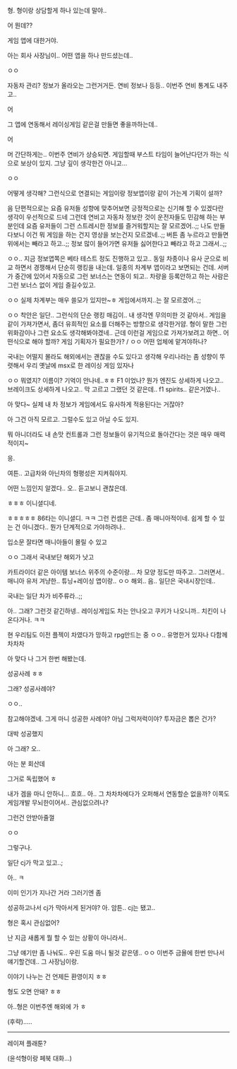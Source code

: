 형. 형이랑 상담할게 하나 있는데 말야..

어 뭔데??

게임 앱에 대한거야.

아는 회사 사장님이.. 어떤 앱을 하나 만드셨는데..

ㅇㅇ

자동차 관리? 정보가 올라오는 그런거거든.
연비 정보나 등등.. 이번주 연비 통계도 내주고..

어

그 앱에 연동해서 레이싱게임 같은걸 만들면 좋을까하는데..

어

머 간단하게는.. 이번주 연비가 상승되면. 게임할때 부스트 타임이 늘어난다던가 하는 식으로 보상이 있지.
그냥 깊이 생각한건 아니고...

ㅇㅇ

어떻게 생각해?
그런식으로 연결되는 게임이랑 정보앱이랑 같이 가는게 기획이 설까?

음 단편적으로는
요즘 유저들 성향에 맞추어보면
긍정적으로는 신기해 할 수 있겠다란 생각이 우선적으로 드네
그런데 연비고 자동차 정보란 것이 운전자들도 민감해 하는 부분인데
요즘 유저들이 그런 스트레시한 정보를 즐거워할지는 잘 모르겠어..;;
나도 만들다보니 이건 뭐 게임을 하는 건지 영상을 보는건지 모르겠네..;;
버튼 좀 누르라고 만들면 위에서는 빼라고 하고..;;
정보 많이 들어가면 유저들 싫어한다고 빼라고 하고 그래서..;;

ㅇㅇ.. 지금 정보앱쪽은 베타 테스트 정도 진행하고 있고..
동일 차종이나 유사 군으로 비교 하면서 경쟁해서 단순히 랭킹을 내는데.
일종의 차계부 앱이라고 보면되는 건데.
서버가 중간에 있어서 자동으로 그런 보너스는 연동이 되고..
차량을 등록안하고 하는 사람은 그런 보너스 없이 게임 즐길수있고.

ㅇㅇ 실제 차계부는 매우 쓸모가 있지만~ㅎ
게임에서까지..는 잘 모르겠어..;;

ㅇㅇ 착안은 일단.. 그런식의 단순 랭킹 매김이.. 내 생각엔 무의미한 것 같아서.. 게임을 같이 가져가면서, 좀더 유희적인 요소를 더해주는 방향으로 생각한거얌.
형이 말한 그런 위화감이나 그런 요소도 생각해봐야겠네..
근데 이런걸 게임으로 가져가보려고 하면.. 어떤식으로 해야 할까?
게임 기획자가 필요한가? / ㅇㅇ
어떤 업체에 맡겨야하나?

국내는 어떨지 몰라도 해외에서는 괜찮을 수도 있다고 생각해
우리나라는 좀 성향이 뚜렷해서
우리 옛날에 msx로 한 레이싱 게임 있자나

ㅇㅇ 뭐였지? 이름이?
기억이 안나네..ㅎㅎ
F1 이었나?
뭔가 엔진도 상세하게 나오고.. 브레이크도 상세하게 나오고.. 막 고르고 그랬던 것 같은데..
f1 spirits..
같은거였나..

아 맞다~
실제 내 차 정보가 게임에서도 유사하게 적용된다는 거잖아?

아 그건 아직 모르고.
그럴수도 있고 아닐 수도 있지.

뭐 아니더라도
내 손맛 컨트롤과 그런 정보들이 유기적으로 돌아간다는 것은 매우 매력적이지~

응.

여튼.. 고급차와 아닌차의 형평성은 지켜줘야지.

어떤 느낌인지 알겠다..
오..
듣고보니 괜찮은데.

ㅎㅎㅎ
이니셜디네.

ㅎㅎㅎㅎㅎ
86타는 이니셜디. ㅋㅋ
그런 컨셉은 근데..
좀 매니아적이네.
쉽게 할 수 있는 건 아니겠다..
뭔가 단계적으로 가야하려나..

입소문 잘타면 매니아들이 몰릴 수 있고

ㅇㅇ 그래서
국내보단 해외가 낫고

카트라이더 같은 아이템 보너스 위주의 수준이랑... 차 모양 정도만 따주고..
그러면서.. 매니아 유저 겨냥한.. 튜닝+레이싱 앱이랑..
ㅇㅇ
해외..
음.. 일단은 국내시장인데..

국내는 일단 차가 비주류라..;;

아.. 그래?
그런것 같긴하넹..
레이싱게임도 차는 안나오고 쿠키가 나오니까..
치킨이 나온다거나.
ㅋㅋ

현 우리팀도 이전 플젝이 차였다가 망하고 rpg만드는 중
ㅇㅇ..
유명한거 있자나 다함께 차차차

아 맞다 나 그거 한번 해봤는데.

성공사례 ㅎㅎ

그래? 성공사례야?

ㅇㅇ..

참고해야겠네.
그게 마니 성공한 사례야? 아님 그럭저럭이야?
투자금은 뽑은 건가?

대박 성공했지

아 그래? 오..

아는 분 회산데

그거로 독립했어 ㅎ

내가 겜을 마니 안하니... 흐흐..
아.. 그 차차차에다가 오퍼해서 연동할순 없을까?
이쪽도 게임개발 무뇌한이어서..
관심없으려나?

그런건 안받아줄껄

ㅇㅇ

그렇구나.

일단 cj가 막고 있고..;

아.. ㅋ

이미 인기가 지나간 거라 그러기엔 좀

성공하고나서 cj가 막아서게 된거야?
아. 암튼.. cj는 됐고..

형은 혹시 관심없어?

난 지금 새롭게 뭘 할 수 있는 상황이 아니라서..

그냥 얘기만 좀 나눠도.. 우린 도움 마니 될것 같은뎅..
ㅇㅇ
이번주 금욜에 한번 만나서 얘기할건데.. 그 사장님이랑.

이야기 나누는 건 언제든 환영이지 ㅎㅎ

형도 오면 안돼? ㅎㅎ

아..형은 이번주엔 해외에 가 ㅎ

(후략).....

---

레이져 플래툰?

(윤석형이랑 페북 대화...)